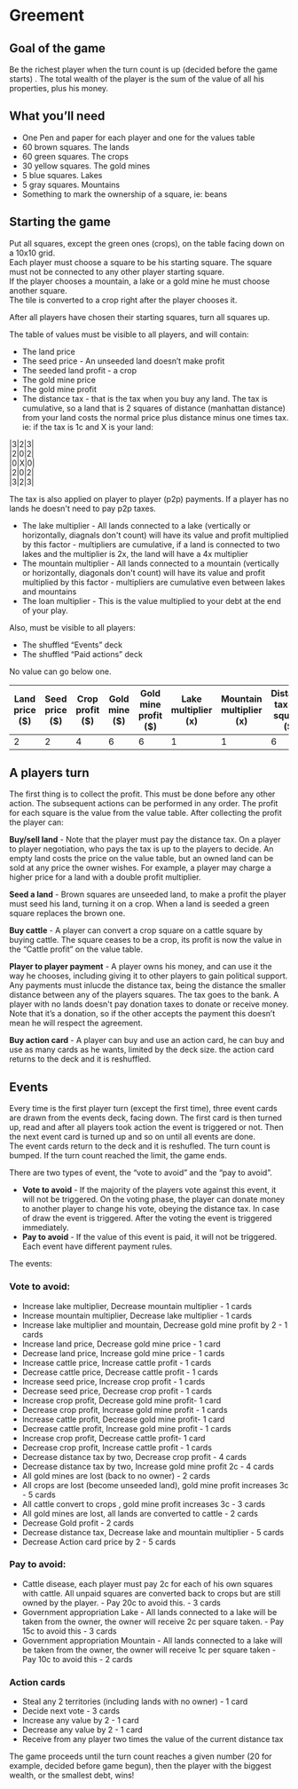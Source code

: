 # Greement

## Goal of the game

Be the richest player when the turn count is up (decided before the game starts) . The total wealth of the player is the sum of the value of all his 
properties, plus his money.


## What you’ll need

- One Pen and paper for each player and one for the values table
- 60 brown squares. The lands
- 60 green squares. The crops
- 30 yellow squares. The gold mines
- 5 blue squares. Lakes
- 5 gray squares. Mountains
- Something to mark the ownership of a square, ie: beans

## Starting the game

Put all squares, except the green ones (crops), on the table facing down on a 10x10 grid.   
Each player must choose a square to be his starting square. The square must not be connected to any other 
player starting square.  
If the player chooses a mountain, a lake or a gold mine he must choose another square.  
The tile is converted to a crop right after the player chooses it.  

After all players have chosen their starting squares, turn all squares up.

The table of values must be visible to all players, and will contain:
- The land price
- The seed price - An unseeded land doesn’t make profit
- The seeded land profit - a crop
- The gold mine price
- The gold mine profit 
- The distance tax - that is the tax when you buy any land. The tax is cumulative, so a land that 
is 2 squares of distance (manhattan distance) from your land costs the normal price plus distance minus one times tax. ie: 
if the tax is 1c and X is your land:

|3|2|3|  
|2|0|2|  
|0|X|0|  
|2|0|2|  
|3|2|3|  

The tax is also applied on player to player (p2p) payments. If a player has no lands he doesn't need to pay p2p taxes.  
- The lake multiplier - All lands connected to a lake (vertically or horizontally, diagnals don't count) 
will have its value and profit multiplied by this factor - multipliers are cumulative, 
if a land is connected to two lakes and the multiplier is 2x, the land will have a 4x multiplier
- The mountain multiplier - All lands connected to a mountain (vertically or horizontally, diagonals 
don't count) will have its value and profit multiplied by this factor - multipliers are 
cumulative even between lakes and mountains
- The loan multiplier - This is the value multiplied to your debt at the end of your play.

Also, must be visible to all players:
- The shuffled “Events” deck
- The shuffled “Paid actions” deck

No value can go below one.

|Land price ($)|Seed price ($)|Crop profit ($)|Gold mine ($)|Gold mine profit ($)|Lake multiplier (x)|Mountain multiplier (x)|Distance tax(per square) ($)|Cattle price ($)|Cattle profit ($)|Action card ($)|
|--------------|--------------|---------------|-------------|--------------------|-------------------|-------------------------|----------------------------|----------------|-----------------|---------------|
|2             |2             |4              |6            |6                   |1                  |1                      |6                           |8               |8                |15             |

## A players turn

The first thing is to collect the profit. This must be done before any 
other action. The subsequent
actions can be performed in any order.
The profit for each square is the value from the value table. 
After collecting the profit the player can:

**Buy/sell land** - Note that the player must pay the distance tax. 
On a player to player negotiation, who pays the tax is up to the players to decide. An empty land costs 
the price on the value table, 
but an owned land can be sold at any price the owner wishes. For example, a player may charge a higher 
price for a land with a double profit multiplier.  

**Seed a land** - Brown squares are unseeded land, to make a profit the player must seed his land, turning 
it on a crop. When a land is seeded a green square replaces the brown one.  

**Buy cattle** - A player can convert a crop square on a cattle square by buying cattle. The square ceases to 
be a crop, its profit is now the value in the “Cattle profit” on the value table.  

**Player to player payment** - A player owns his money, and can use it the way he chooses, including giving it to other 
players to gain political support. Any payments must inlucde the 
distance tax, being the distance the smaller distance between any of the players squares. The tax goes to the bank. A player with no lands doesn't pay donation taxes to donate or receive money. Note that it’s a donation, so if the other accepts the payment this doesn’t mean he will respect the agreement.  

**Buy action card** - A player can buy and use an action card, he can buy and use as many cards as he wants, 
limited by the deck size.  the action card returns to the deck and it is reshuffled.

## Events

Every time is the first player turn (except the first time), three event cards are drawn from the 
events deck, facing down. The first card is then turned up, 
read and after all players took action the event is triggered or not. Then the next event card is turned 
up and so on until all events are done.  
The event cards return to the deck and it is reshufled. The turn count is bumped. If the turn count reached the limit, the game ends.

There are two types of event, the “vote to avoid” and the “pay to avoid”.

- **Vote to avoid** - If the majority of the players vote against this event, it will not be triggered. On the 
voting phase, the player can donate money to another 
player to change his vote, obeying the distance tax. In case of draw the event is triggered. After the 
voting the event is triggered immediately.
- **Pay to avoid** - If the value of this event is paid, it will not be triggered. Each event have different payment rules.

The events:

### Vote to avoid:
- Increase lake multiplier, Decrease mountain multiplier - 1 cards
- Increase mountain multiplier, Decrease lake multiplier  - 1 cards
- Increase lake multiplier and mountain, Decrease gold mine profit by 2 - 1 cards
- Increase land price, Decrease gold mine price - 1 card
- Decrease land price, Increase gold mine price - 1 cards
- Increase cattle price, Increase cattle profit - 1 cards
- Decrease cattle price, Decrease cattle profit - 1 cards
- Increase seed price, Increase crop profit - 1 cards
- Decrease seed price, Decrease crop profit - 1 cards
- Increase crop profit, Decrease gold mine profit- 1 card
- Decrease crop profit, Increase gold mine profit - 1 cards
- Increase cattle profit, Decrease gold mine profit- 1 card
- Decrease cattle profit, Increase gold mine profit - 1 cards
- Increase crop profit, Decrease cattle profit- 1 card
- Decrease crop profit, Increase cattle profit - 1 cards
- Decrease distance tax by two, Decrease crop profit - 4 cards
- Decrease distance tax by two, Increase gold mine profit 2c - 4 cards
- All gold mines are lost (back to no owner) - 2 cards
- All crops are lost (become unseeded land), gold mine profit increases 3c - 5 cards
- All cattle convert to crops , gold mine profit increases 3c - 3 cards
- All gold mines are lost, all lands are converted to cattle - 2 cards
- Decrease Gold profit - 2 cards
- Decrease distance tax, Decrease lake and mountain multiplier - 5  cards
- Decrease Action card price by 2 - 5 cards

### Pay to avoid:
- Cattle disease, each player must pay 2c for each of his own squares with cattle. All unpaid squares are 
converted back to crops but are still owned by the player. - Pay 20c to avoid this. - 3 cards
- Government appropriation Lake - All lands connected to a lake will be taken from the owner, the owner 
will receive 2c per square taken. - Pay 15c to avoid this - 3 cards
- Government appropriation Mountain - All lands connected to a lake will be taken from the owner, the 
owner will receive 1c per square taken - Pay 10c to avoid this - 2 cards

### Action cards
- Steal any 2 territories (including lands with no owner) - 1 card
- Decide next vote - 3 cards
- Increase any value by 2 - 1 card
- Decrease any value by 2 - 1 card
- Receive from any player two times the value of the current distance tax

The game proceeds until the turn count reaches a given number (20 for example, decided before game begun), then the player with the biggest wealth, or the smallest debt, wins!
